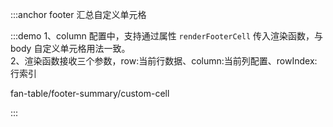 :::anchor footer 汇总自定义单元格

:::demo 1、column 配置中，支持通过属性 `renderFooterCell` 传入渲染函数，与 body 自定义单元格用法一致。<br>2、渲染函数接收三个参数，row:当前行数据、column:当前列配置、rowIndex:行索引

fan-table/footer-summary/custom-cell

:::
